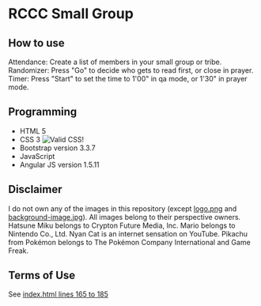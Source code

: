 ﻿RCCC Small Group
================
How to use
----------
Attendance: Create a list of members in your small group or tribe.<br>
Randomizer: Press "Go" to decide who gets to read first, or close in prayer.<br>
Timer: Press "Start" to set the time to 1'00" in qa mode, or 1'30" in prayer mode.

Programming
-----------
* HTML 5
* CSS 3 ![Valid CSS!](https://github.com/maxkung101/spin_the_bottle/blob/master/www/img/vcss.gif)
* Bootstrap version 3.3.7
* JavaScript
* Angular JS version 1.5.11

Disclaimer
----------
I do not own any of the images in this repository (except [logo.png](https://github.com/maxkung101/spin_the_bottle/blob/master/www/img/logo.png) and [background-image.jpg](https://github.com/maxkung101/spin_the_bottle/blob/master/www/img/background-image.jpg)). All images belong to their perspective owners. Hatsune Miku belongs to Crypton Future Media, Inc. Mario belongs to Nintendo Co., Ltd. Nyan Cat is an internet sensation on YouTube. Pikachu from Pokémon belongs to The Pokémon Company International and Game Freak.

Terms of Use
------------
See [index.html lines 165 to 185](https://github.com/maxkung101/spin_the_bottle/blob/master/www/index.html#L165)

